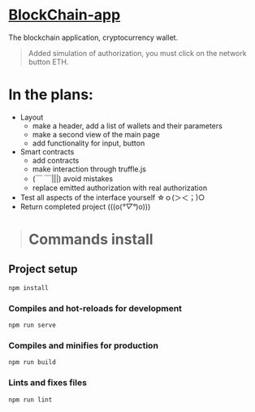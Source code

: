 # [BlockChain-app](https://nekitsan.github.io/blockchain-vue-app/)
The blockchain application, cryptocurrency wallet.

> Added simulation of authorization, you must click on the network button ETH.

# In the plans:
- Layout
  - make a header, add a list of wallets and their parameters
  - make a second view of the main page
  - add functionality for input, button
- Smart contracts
  - add contracts
  - make interaction through truffle.js
  - (￣ ￣|||) avoid mistakes
  - replace emitted authorization with real authorization
- Test all aspects of the interface yourself ☆ｏ(＞＜；)○
- Return completed project (((o(*°▽°*)o)))


> # Commands install
## Project setup
```
npm install
```
### Compiles and hot-reloads for development
```
npm run serve
```

### Compiles and minifies for production
```
npm run build
```

### Lints and fixes files
```
npm run lint
```
